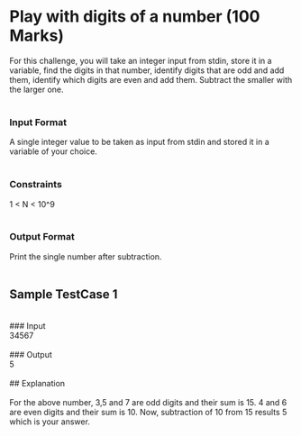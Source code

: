 # Play with digits of a number (100 Marks)<br/>
For this challenge, you will take an integer input from stdin, store it in a variable, find the digits in that number, identify digits that are odd and add them, identify which digits are even and add them. Subtract the smaller with the larger one.<br/>
<br/>
### Input Format<br/>
A single integer value to be taken as input from stdin and stored it in a variable of your choice. <br/>
<br/>
### Constraints<br/>
1 < N < 10^9<br/>
<br/>
### Output Format<br/>
Print the single number after subtraction. <br/>
<br/>
## Sample TestCase 1<br/>
<br/>
### Input<br/>
34567<br/>
<br/>
### Output<br/>
5<br/>
<br/>
## Explanation<br/>
<br/>
For the above number, 3,5 and 7 are odd digits and their sum is 15. 4 and 6 are even digits and their sum is 10. Now, subtraction of 10 from 15 results 5 which is your answer. <br/>
